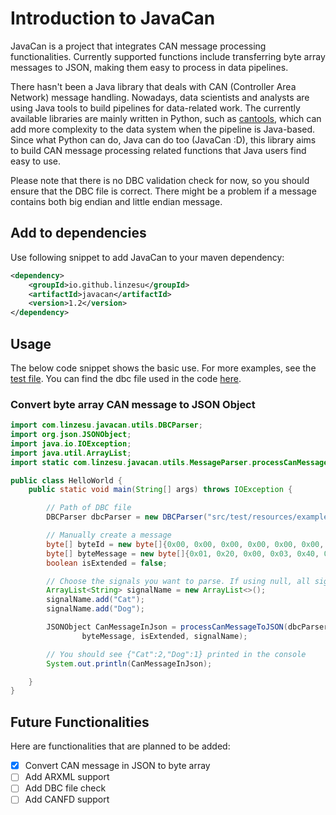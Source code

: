 # Introduction to JavaCan

JavaCan is a project that integrates CAN message processing functionalities. Currently supported functions include transferring byte array messages to JSON, making them easy to process in data pipelines.

There hasn't been a Java library that deals with CAN (Controller Area Network) message handling. Nowadays, data 
scientists and analysts are using Java tools to build pipelines for data-related work. The currently available 
libraries are mainly written in Python, such as [cantools](https://github.com/cantools/cantools), which can add more 
complexity to the data system when the pipeline is Java-based. Since what Python can do, Java can do too (JavaCan :D), 
this 
library aims to build CAN message processing related functions that Java users find easy to use.

Please note that there is no DBC validation check for now, so you should ensure that the DBC file is correct. There might be a problem if a message contains both big endian and little endian message.

## Add to dependencies
Use following snippet to add JavaCan to your maven dependency:
```xml
<dependency>
    <groupId>io.github.linzesu</groupId>
    <artifactId>javacan</artifactId>
    <version>1.2</version>
</dependency>
```

## Usage
The below code snippet shows the basic use. For more examples, see the [test file](https://github.com/LinzeSu/JavaCan/blob/master/src/test/java/JavaCanTest.java). You can find the dbc file used in the code [here](https://github.com/LinzeSu/JavaCan/blob/master/src/test/resources/example-can.dbc).
### Convert byte array CAN message to JSON Object
```java
import com.linzesu.javacan.utils.DBCParser;
import org.json.JSONObject;
import java.io.IOException;
import java.util.ArrayList;
import static com.linzesu.javacan.utils.MessageParser.processCanMessageToJSON;

public class HelloWorld {
    public static void main(String[] args) throws IOException {

        // Path of DBC file
        DBCParser dbcParser = new DBCParser("src/test/resources/example-can.dbc");

        // Manually create a message
        byte[] byteId = new byte[]{0x00, 0x00, 0x00, 0x00, 0x00, 0x00, 0x00, 0x01};
        byte[] byteMessage = new byte[]{0x01, 0x20, 0x00, 0x03, 0x40, 0x00, 0x05, 0x00};
        boolean isExtended = false;

        // Choose the signals you want to parse. If using null, all signals will be parsed.
        ArrayList<String> signalName = new ArrayList<>();
        signalName.add("Cat");
        signalName.add("Dog");

        JSONObject CanMessageInJson = processCanMessageToJSON(dbcParser.getMessageDefinitions(),byteId,
                byteMessage, isExtended, signalName);

        // You should see {"Cat":2,"Dog":1} printed in the console
        System.out.println(CanMessageInJson);

    }
}

```

## Future Functionalities

Here are functionalities that are planned to be added:

- [x] Convert CAN message in JSON to byte array 
- [ ] Add ARXML support 
- [ ] Add DBC file check 
- [ ] Add CANFD support